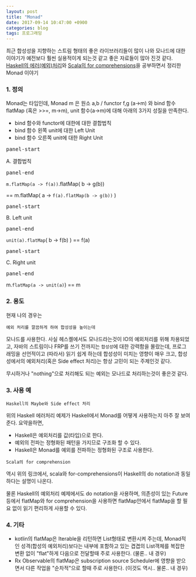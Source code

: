 ```yaml
---
layout: post
title: "Monad"
date: 2017-09-14 10:47:00 +0900
categories: blog
tags: 프로그래밍
---
```


최근 합성성을 지향하는 스트림 형태의 좋은 라이브러리들이 많이 나와 모나드에 대한 이야기가 예전보다 훨씬 실용적이게 되는것 같고 좋은 자료들이 많아 진것 같다. [Haskell의 에러(예외)처리](https://www.schoolofhaskell.com/school/starting-with-haskell/basics-of-haskell/10_Error_Handling)와 [Scala의 for comprehensions](https://docs.scala-lang.org/tutorials/FAQ/yield.html)을 공부하면서 정리한 Monad 이야기

### 1. 정의
Monad는 타입인데, Monad m 은 원소 a,b / functor f,g (a->m) 와 bind 함수 flatMap (혹은 >>=, m->m), unit 함수(a->m)에 대해 아래의 3가지 성질을 만족한다.

 * bind 함수와 functor에 대한에 대한 결합법칙
 * bind 함수 왼쪽 unit에 대한 Left Unit
 * bind 함수 오른쪽 unit에 대한 Right Unit

<pre>panel-start</pre>
A. 결합법칙
<pre>panel-end</pre>

``m.flatMap(a -> f(a))``.flatMap( b -> g(b))

== m.flatMap( a -> ``f(a).flatMap(b -> g(b))`` )

<pre>panel-start</pre>
B. Left unit
<pre>panel-end</pre>

``unit(a).flatMap``( b -> f(b) ) == f(a)

<pre>panel-start</pre>
C. Right unit
<pre>panel-end</pre>

m.``flatMap(a -> unit(a)``) == m

### 2. 용도

현재 나의 경우는

```
예외 처리를 깔끔하게 하여 합성성을 높이는데
```

모나드를 사용한다. 사실 헤스켈에서도 모나드라는것이 IO의 예외처리를 위해 차용되었고, 자바의 스트림이나 FRP를 쓰기 전까지는 ``합성성``에 대한 강력함을 몰랐는데, 프로그래밍을 선언적이고 (따라서) 읽기 쉽게 하는데 합성성이 미치는 영향이 매우 크고, 합성성에서의 예외처리(혹은 Side effect 처리)는 항상 고민이 되는 주제인것 같다.

무시하거나 "nothing"으로 처리해도 되는 예외는 모나드로 처리하는것이 좋은것 같다.

### 3. 사용 예

```
Haskell의 Maybe와 Side effect 처리
```

위의 Haskell 에러처리 예제가 Haskell에서 Monad를 어떻게 사용하는지 아주 잘 보여준다. 요약을하면,

 * Haskell은 예외처리를 값(타입)으로 한다.
 * 예외의 전파는 정형화된 패턴을 가지므로 구조화 할 수 있다.
 * Haskell은 Monad를 예외를 전파하는 정형화된 구조로 사용한다.

```
Scala의 for comprehension
```

역시 위의 링크에서, scala와 for-comprehensions이 Haskell의 do notation과 동일하다는 설명이 나온다.

물론 Haskell의 예외처리 예제에서도 do notation을 사용하며, 의존성이 있는 Future등에서 flatMap와 for comprehension을 사용하면 flatMap안에서 flatMap을 할 필요 없이 읽기 편리하게 사용할 수 있다.


### 4. 기타

 * kotlin의 flatMap은 Iterable을 리턴하면 List형태로 변환시켜 주는데, Monad적인 성격(합성의 예외처리)보다는 내부에 포함하고 있는 겹겹의 List객체를 복잡한 변환 없이 "flat"하게 다음으로 전달할때 주로 사용한다. (물론.. 내 경우)
 * Rx Observable의 flatMap은 subscription source Scheduler에 영향을 받으면서 다른 작업을 "순차적"으로 할때 주로 사용한다. (이것도 역시.. 물론.. 내 경우)

